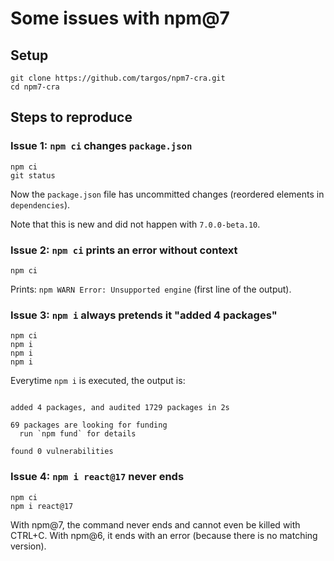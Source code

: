 # Some issues with npm@7

## Setup

```console
git clone https://github.com/targos/npm7-cra.git
cd npm7-cra
```

## Steps to reproduce

### Issue 1: `npm ci` changes `package.json`

```console
npm ci
git status
```

Now the `package.json` file has uncommitted changes (reordered elements in `dependencies`).

Note that this is new and did not happen with `7.0.0-beta.10`.

### Issue 2: `npm ci` prints an error without context

```console
npm ci
```

Prints: `npm WARN Error: Unsupported engine` (first line of the output).

### Issue 3: `npm i` always pretends it "added 4 packages"

```console
npm ci
npm i
npm i
npm i
```

Everytime `npm i` is executed, the output is:

```console

added 4 packages, and audited 1729 packages in 2s

69 packages are looking for funding
  run `npm fund` for details

found 0 vulnerabilities
```

### Issue 4: `npm i react@17` never ends

```console
npm ci
npm i react@17
```

With npm@7, the command never ends and cannot even be killed with CTRL+C.
With npm@6, it ends with an error (because there is no matching version).
